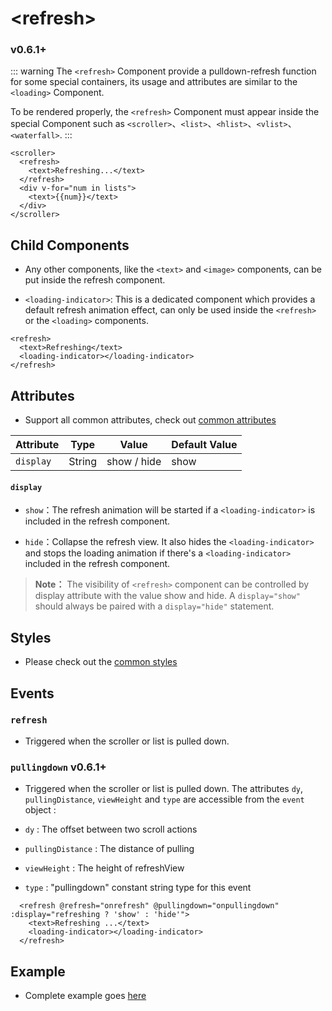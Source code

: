 # &lt;refresh&gt;

### <span class="weex-version">v0.6.1+</span>

::: warning
The `<refresh>` Component provide a pulldown-refresh function for some special containers, its usage and attributes are similar to the `<loading>` Component.

To be rendered properly, the `<refresh>` Component must appear inside the special Component such as `<scroller>`、`<list>`、`<hlist>`、`<vlist>`、`<waterfall>`.
:::

```vue{2}
<scroller>
  <refresh>
    <text>Refreshing...</text>
  </refresh>
  <div v-for="num in lists">
    <text>{{num}}</text>
  </div>
</scroller>
```

## Child Components

 - Any other components, like the `<text>` and `<image>` components, can be put inside the refresh component.

 - `<loading-indicator>`: This is a dedicated component which provides a default refresh animation effect, can only be used inside the `<refresh>` or the `<loading>` components.

```vue{2}
<refresh>
  <text>Refreshing</text>
  <loading-indicator></loading-indicator>
</refresh>
```

## Attributes

 - Support all common attributes, check out [common attributes](../common/common-attrs)

| Attribute      | Type     | Value            | Default Value     |
| ------------- | ------ | -------------------------- | ------- |
| `display` | String | show / hide             | show      |

#### `display`

 - `show`：The refresh animation will be started if a `<loading-indicator>` is included in the refresh component.

 - `hide`：Collapse the refresh view. It also hides the `<loading-indicator>` and stops the loading animation if there's a `<loading-indicator>` included in the refresh component.

> **Note：** The visibility of `<refresh>` component can be controlled by display attribute with the value show and hide. A `display="show"` should always be paired with a `display="hide"` statement.

## Styles

 - Please check out the [common styles](/wiki/common-styles.html)

## Events

### `refresh`

 - Triggered when the scroller or list is pulled down.

### `pullingdown` <span class="weex-version">v0.6.1+</span>

 - Triggered when the scroller or list is pulled down. The attributes `dy`, `pullingDistance`, `viewHeight` and `type` are accessible from the `event` object :

  - `dy` : The offset between two scroll actions
  - `pullingDistance` : The distance of pulling
  - `viewHeight` : The height of refreshView
  - `type` : "pullingdown" constant string type for this event

```vue{2}
  <refresh @refresh="onrefresh" @pullingdown="onpullingdown" :display="refreshing ? 'show' : 'hide'">
    <text>Refreshing ...</text>
    <loading-indicator></loading-indicator>
  </refresh>
```



## Example

 - Complete example goes [here](http://dotwe.org/vue/b9fbd9b7a0b0aaa46e3ea46e09213539)
